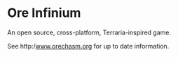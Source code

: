 # Ore Infinium
An open source, cross-platform, Terraria-inspired game.

See http:/www.orechasm.org for up to date information.

